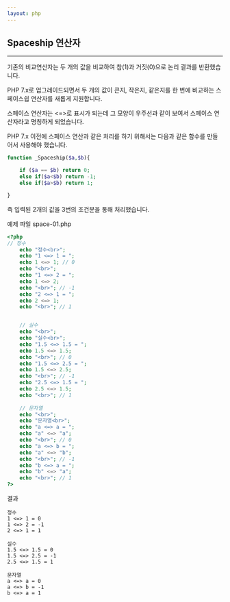 ```yaml
---
layout: php
---
```

## Spaceship 연산자
<hr>

기존의 비교연산자는 두 개의 값을 비교하여 참(1)과 거짓(0)으로 논리 결과를 반환했습니다.  

PHP 7.x로 업그레이드되면서 두 개의 값이 큰지, 작은지, 같은지를 한 번에 비교하는 스페이스쉽  연산자를 새롭게 지원합니다.  

스페이스 연산자는 <=>로 표시가 되는데 그 모양이 우주선과 같이 보여서 스페이스 연산자라고 명칭하게 되었습니다.  

PHP 7.x 이전에 스페이스 연산과 같은 처리를 하기 위해서는 다음과 같은 함수를 만들어서 사용해야 했습니다.  
 
```php
function _Spaceship($a,$b){

	if ($a == $b) return 0;
	else if($a<$b) return -1;
	else if($a>$b) return 1; 

}
```

즉 입력된 2개의 값을 3번의 조건문을 통해 처리했습니다.  

예제 파일 space-01.php
```php
<?php
// 정수
	echo "정수<br>";
	echo "1 <=> 1 = ";
	echo 1 <=> 1; // 0
	echo "<br>";
	echo "1 <=> 2 = ";
	echo 1 <=> 2;
	echo "<br>"; // -1
	echo "2 <=> 1 = ";
	echo 2 <=> 1;
	echo "<br>"; // 1


	// 실수
	echo "<br>";
	echo "실수<br>";
	echo "1.5 <=> 1.5 = ";
	echo 1.5 <=> 1.5;
	echo "<br>"; // 0
	echo "1.5 <=> 2.5 = ";
	echo 1.5 <=> 2.5;
	echo "<br>"; // -1
	echo "2.5 <=> 1.5 = ";
	echo 2.5 <=> 1.5;
	echo "<br>"; // 1
 
	// 문자열
	echo "<br>";
	echo "문자열<br>";
	echo "a <=> a = ";
	echo "a" <=> "a";
	echo "<br>"; // 0
	echo "a <=> b = ";
	echo "a" <=> "b";
	echo "<br>"; // -1
	echo "b <=> a = ";
	echo "b" <=> "a";
	echo "<br>"; // 1
?>
```

결과
```
정수
1 <=> 1 = 0
1 <=> 2 = -1
2 <=> 1 = 1

실수
1.5 <=> 1.5 = 0
1.5 <=> 2.5 = -1
2.5 <=> 1.5 = 1

문자열
a <=> a = 0
a <=> b = -1
b <=> a = 1
```


<br><br>